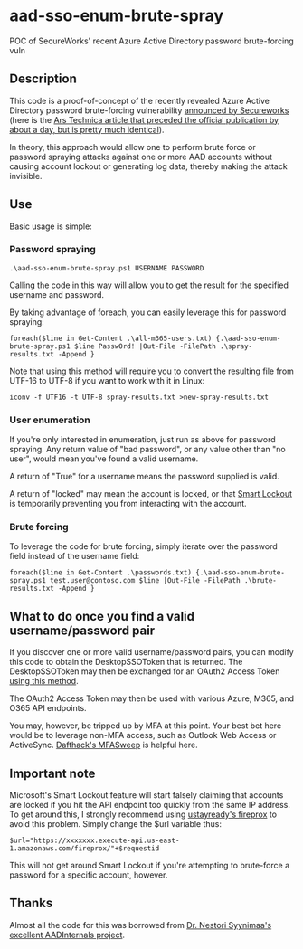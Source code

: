 # aad-sso-enum-brute-spray
POC of SecureWorks' recent Azure Active Directory password brute-forcing vuln


## Description

This code is a proof-of-concept of the recently revealed Azure Active Directory password brute-forcing vulnerability [announced by Secureworks](https://www.secureworks.com/research/undetected-azure-active-directory-brute-force-attacks) (here is the [Ars Technica article that preceded the official publication by about a day, but is pretty much identical](https://arstechnica.com/information-technology/2021/09/new-azure-active-directory-password-brute-forcing-flaw-has-no-fix/)).

In theory, this approach would allow one to perform brute force or password spraying attacks against one or more AAD accounts without causing account lockout or generating log data, thereby making the attack invisible.

## Use

Basic usage is simple:  

### Password spraying

```
.\aad-sso-enum-brute-spray.ps1 USERNAME PASSWORD
```

Calling the code in this way will allow you to get the result for the specified username and password.

By taking advantage of foreach, you can easily leverage this for password spraying:

```
foreach($line in Get-Content .\all-m365-users.txt) {.\aad-sso-enum-brute-spray.ps1 $line Passw0rd! |Out-File -FilePath .\spray-results.txt -Append }
```

Note that using this method will require you to convert the resulting file from UTF-16 to UTF-8 if you want to work with it in Linux:

```
iconv -f UTF16 -t UTF-8 spray-results.txt >new-spray-results.txt
```

### User enumeration

If you're only interested in enumeration, just run as above for password spraying.  Any return value of "bad password", or any value other than "no user",  would mean you've found a valid username.

A return of "True" for a username means the password supplied is valid.

A return of "locked" may mean the account is locked, or that [Smart Lockout](https://docs.microsoft.com/en-us/azure/active-directory/authentication/howto-password-smart-lockout) is temporarily preventing you from interacting with the account.

### Brute forcing

To leverage the code for brute forcing, simply iterate over the password field instead of the username field:

```
foreach($line in Get-Content .\passwords.txt) {.\aad-sso-enum-brute-spray.ps1 test.user@contoso.com $line |Out-File -FilePath .\brute-results.txt -Append }
```

## What to do once you find a valid username/password pair

If you discover one or more valid username/password pairs, you can modify this code to obtain the DesktopSSOToken that is returned.  The DesktopSSOToken may then be exchanged for an OAuth2 Access Token [using this method](https://securecloud.blog/2019/12/26/reddit-thread-answer-azure-ad-autologon-endpoint/).  

The OAuth2 Access Token may then be used with various Azure, M365, and O365 API endpoints.

You may, however, be tripped up by MFA at this point.  Your best bet here would be to leverage non-MFA access, such as Outlook Web Access or ActiveSync.  [Dafthack's MFASweep](https://github.com/dafthack/MFASweep) is helpful here.


## Important note
Microsoft's Smart Lockout feature will start falsely claiming that accounts are locked if you hit the API endpoint too quickly from the same IP address.  To get around this, I strongly recommend using [ustayready's fireprox](https://github.com/ustayready/fireprox) to avoid this problem.  Simply change the $url variable thus:

```
$url="https://xxxxxxx.execute-api.us-east-1.amazonaws.com/fireprox/"+$requestid
```

This will not get around Smart Lockout if you're attempting to brute-force a password for a specific account, however.

## Thanks
Almost all the code for this was borrowed from [Dr. Nestori Syynimaa's excellent AADInternals project](https://raw.githubusercontent.com/Gerenios/AADInternals/eade775c6cd4f8ed16bd77602e1ea12a02fe265e/KillChain_utils.ps1).